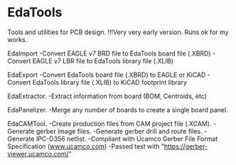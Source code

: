 # EdaTools


Tools and utilities for PCB design.
!!!Very very early version. Runs ok for my works.


EdaImport
-Convert EAGLE v7 BRD file to EdaTools board file (.XBRD)
-Convert EAGLE v7 LBR file to EdaTools library file (.XLIB)

EdaExport
-Convert EdaTools board file (.XBRD) to EAGLE or KiCAD
-Convert EdaTools library file (.XLIB) to KiCAD footprint library

EdaExtractor.
-Extract information from board (BOM, Centroids, etc)

EdaPanelizer.
-Merge any number of boards to create a single board panel.

EdaCAMTool.
-Create production files from CAM project file (.XCAM).
-Generate gerber image files.
-Generate gerber drill and route files.
-Generate IPC-D356 netlist.
-Compliant with Ucamco Gerber File Format Specification (www.ucamco.com)
-Passed test with "https://gerber-viewer.ucamco.com/"
